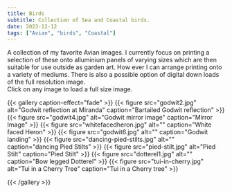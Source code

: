 ```yaml
---
title: Birds
subtitle: Collection of Sea and Coastal birds.
date: 2023-12-12
tags: ["Avian", "birds", "Coastal"]
---
```

A collection of my favorite Avian images.  I currently focus on printing a  selection of these onto alluminium panels of varying sizes which are then suitable for use outside as garden art.
How ever I can arrange printing onto a variety of mediums. There is also a possible option of digital down loads of the full resolution image.  
Click on any image to load a full size image.


<!-- {{< flex-gallery >}} -->
<!-- ==============danes gallery=========== -->
{{< gallery caption-effect="fade" >}}
  {{< figure src="godwit2.jpg" alt="Godwit reflection at Miranda" caption="Bartailed Godwit reflection" >}}
  {{< figure src="godwit4.jpg" alt="Godwit mirror image" caption="Mirror Image" >}}
  {{< figure src="whitefacedheron.jpg" alt="" caption="White faced Heron" >}}
  {{< figure src="godwit6.jpg" alt="" caption="Godwit landing" >}}
  {{< figure src="dancing-pied-stilts.jpg" alt="" caption="dancing Pied Stilts" >}}
  {{< figure src="pied-stilt.jpg" alt="Pied Stilt" caption="Pied Stilt" >}}
  {{< figure src="dotterel1.jpg" alt="" caption="Bow legged Dotterel" >}}
  {{< figure src="tui-in-cherry.jpg" alt="Tui in a Cherry Tree" caption="Tui in a Cherry tree" >}}
  
{{< /gallery >}}


<!--more-->




